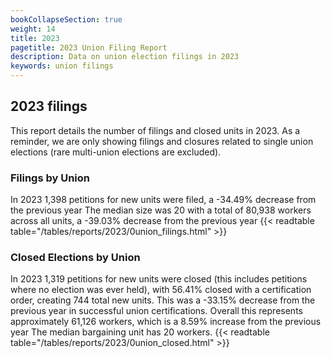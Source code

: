 ```yaml
---
bookCollapseSection: true
weight: 14
title: 2023
pagetitle: 2023 Union Filing Report
description: Data on union election filings in 2023
keywords: union filings
---
```


## 2023 filings

This report details the number of filings and closed units in 2023. As a reminder, we are only showing filings and closures related to single union elections (rare multi-union elections are excluded).

### Filings by Union
In 2023 1,398 petitions for new units were filed, a -34.49% decrease from the previous year The median size was 20 with a total of 80,938 workers across all units, a -39.03% decrease from the previous year
{{< readtable table="/tables/reports/2023/0union_filings.html" >}}

### Closed Elections by Union
In 2023 1,319 petitions for new units were closed (this includes petitions where no election was ever held), with 56.41% closed with a certification order, creating 744 total new units. This was a -33.15% decrease from the previous year in successful union certifications. Overall this represents approximately 61,126 workers, which is a 8.59% increase from the previous year The median bargaining unit has 20 workers.
{{< readtable table="/tables/reports/2023/0union_closed.html" >}}
